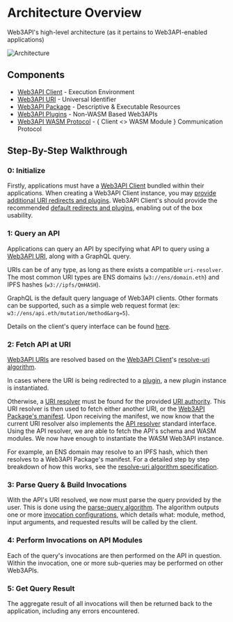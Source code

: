 # Architecture Overview
Web3API's high-level architecture (as it pertains to Web3API-enabled applications)

![Architecture](../assets/Architecture.png)

## Components

- [Web3API Client](../components/Web3API_Client.md) - Execution Environment  
- [Web3API URI](../components/Web3API_URI.md) - Universal Identifier  
- [Web3API Package](../components/Web3API_Package.md) - Descriptive & Executable Resources
- [Web3API Plugins](../components/Web3API_Plugins.md) - Non-WASM Based Web3APIs
- [Web3API WASM Protocol](../components/Web3API_WASM_Protocol.md) - { Client <> WASM Module } Communication Protocol

## Step-By-Step Walkthrough

### **0: Initialize**  
Firstly, applications must have a [Web3API Client](../components/Web3API_Client.md) bundled within their applications. When creating a Web3API Client instance, you may [provide additional URI redirects and plugins](TODO). Web3API Client's should provide the recommended [default redirects and plugins](TODO), enabling out of the box usability.  

### **1: Query an API**  
Applications can query an API by specifying what API to query using a [Web3API URI](../components/Web3API_URI.md), along with a GraphQL query.

URIs can be of any type, as long as there exists a compatible `uri-resolver`. The most common URI types are ENS domains (`w3://ens/domain.eth`) and IPFS hashes (`w3://ipfs/QmHASH`).  

GraphQL is the default query language of Web3API clients. Other formats can be supported, such as a simple web request format (ex: `w3://ens/api.eth/mutation/method&arg=5`).

Details on the client's query interface can be found [here](TODO).

### **2: Fetch API at URI**  

[Web3API URIs](../components/Web3API_URI.md) are resolved based on the [Web3API Client](../components/Web3API_Client.md)'s [resolve-uri algorithm](../components/Web3API_Client.md#algorithms-resolve-uri).  

In cases where the URI is being redirected to a [plugin](../components/Web3API_Plugins.md), a new plugin instance is instantiated.  

Otherwise, a [URI resolver](TODO) must be found for the provided [URI authority](TODO). This URI resolver is then used to fetch either another URI, or the [Web3API Package's manifest](TODO). Upon receiving the manifest, we now know that the current URI resolver also implements the [API resolver]() standard interface. Using the API resolver, we are able to fetch the API's schema and WASM modules. We now have enough to instantiate the WASM Web3API instance.  

For example, an ENS domain may resolve to an IPFS hash, which then resolves to a Web3API Package's manifest. For a detailed step by step breakdown of how this works, see the [resolve-uri algorithm specification]((../components/Web3API_Client.md#algorithms-resolve-uri)).  

### **3: Parse Query & Build Invocations**  

With the API's URI resolved, we now must parse the query provided by the user. This is done using the [parse-query algorithm](../components/Web3API_Client.md#algorithms-parse-query). The algorithm outputs one or more [invocation configurations](TODO), which details what: module, method, input arguments, and requested results will be called by the client.  

### **4: Perform Invocations on API Modules**  

Each of the query's invocations are then performed on the API in question. Within the invocation, one or more sub-queries may be performed on other Web3APIs.  

### **5: Get Query Result**  

The aggregate result of all invocations will then be returned back to the application, including any errors encountered.  
